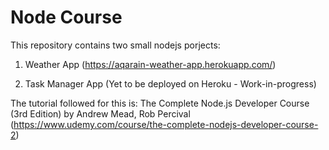 # Node Course


This repository contains two small nodejs porjects:

1. Weather App (https://aqarain-weather-app.herokuapp.com/)

2. Task Manager App (Yet to be deployed on Heroku - Work-in-progress)

The tutorial followed for this is: The Complete Node.js Developer Course (3rd Edition) by Andrew Mead, Rob Percival (https://www.udemy.com/course/the-complete-nodejs-developer-course-2)
